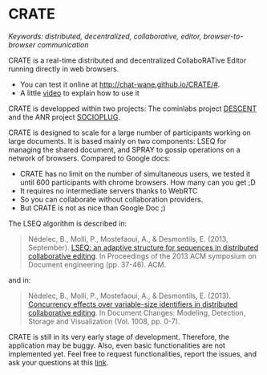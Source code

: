 # CRATE

<i>Keywords: distributed, decentralized, collaborative, editor,
browser-to-browser communication </i>

CRATE is a real-time distributed and decentralized CollaboRATive Editor running
directly in web browsers. 
* You can test it online at http://chat-wane.github.io/CRATE/#. 
* A little [video](https://www.dropbox.com/s/egf2c2do1jd331w/CRATE-video.mp4?dl=0) to explain how to use it

CRATE is developped within two projects: The cominlabs project [DESCENT](http://www.descent.cominlabs.ueb.eu/) and the ANR project [SOCIOPLUG](http://socioplug.univ-nantes.fr/). 

CRATE is designed to scale for a large number of participants working on large documents.
It is based mainly on two components: LSEQ for managing the shared document, and SPRAY to gossip operations on a network of browsers. Compared to Google docs:
* CRATE has no limit on the number of simultaneous users, we tested it until 600 participants with chrome browsers. How many can you get ;D
* It requires no intermediate servers thanks to WebRTC
* So you can collaborate without collaboration providers.
* But CRATE is not as nice than Google Doc ;)

The LSEQ algorithm is described in:
> Nédelec, B., Molli, P., Mostefaoui, A., & Desmontils, E. (2013, September). [LSEQ: an adaptive structure for 
> sequences in distributed collaborative editing](http://hal.univ-nantes.fr/docs/00/92/16/33/PDF/fp025-nedelec.pdf). 
> In Proceedings of the 2013 ACM symposium on Document engineering (pp. 37-46). ACM.

and in:
> Nédelec, B., Molli, P., Mostefaoui, A., & Desmontils, E. (2013). [Concurrency effects over variable-size 
> identifiers in distributed collaborative editing](https://hal.archives-ouvertes.fr/hal-00921655/document). In 
> Document Changes: Modeling, Detection, Storage and Visualization (Vol. 1008, pp. 0-7).


CRATE is still in its very early stage of development. Therefore, the
application may be buggy. Also, even basic functionalities are not implemented
yet. Feel free to request functionalities, report the issues, and ask your
questions at this [link](https://github.com/Chat-Wane/CRATE/issues).

